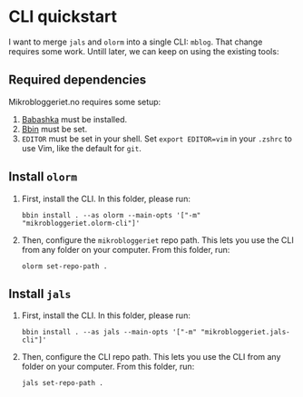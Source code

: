 # CLI quickstart

I want to merge `jals` and `olorm` into a single CLI: `mblog`.
That change requires some work.
Untill later, we can keep on using the existing tools:

## Required dependencies

Mikrobloggeriet.no requires some setup:

1. [Babashka] must be installed.
2. [Bbin] must be set.
3. `EDITOR` must be set in your shell.
   Set `export EDITOR=vim` in your `.zshrc` to use Vim, like the default for `git`.

[Babashka]: https://babashka.org/
[Bbin]: https://github.com/babashka/bbin

## Install `olorm`

1. First, install the CLI.
   In this folder, please run:

    ```shell
    bbin install . --as olorm --main-opts '["-m" "mikrobloggeriet.olorm-cli"]'
    ```

2. Then, configure the `mikrobloggeriet` repo path.
   This lets you use the CLI from any folder on your computer.
   From this folder, run:

    ```shell
    olorm set-repo-path .
    ```

## Install `jals`


1. First, install the CLI.
   In this folder, please run:

    ```shell
    bbin install . --as jals --main-opts '["-m" "mikrobloggeriet.jals-cli"]'
    ```

2. Then, configure the CLI repo path.
   This lets you use the CLI from any folder on your computer.
   From this folder, run:

    ```shell
    jals set-repo-path .
    ```

